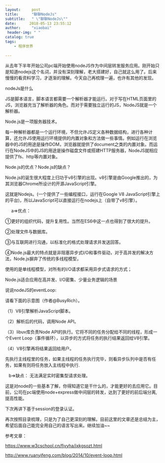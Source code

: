```yaml
---
layout:     post
title:      "聊聊NodeJs"
subtitle:   " \"聊聊NodeJs\""
date:      2018-05-13 23:55:12 
author:     "xiaobai"
 header-img: " "
catalog: true
tags:
    - 程序世界
     
---
```


从去年下半年开始公司pc端开始使用nodeJS作为中间层转发服务应用。刚开始只是知道nodejs这个名词，并没有深刻理解，老大搭建好，自己就这么用了。后来慢慢的看资料学习，才逐渐的理解。今天自己再梳理一遍，也许有其他的发现。




nodeJs是什么


JS是脚本语言，脚本语言都需要一个解析器才能运行。对于写在HTML页面里的JS，浏览器充当了解析器的角色。而对于需要独立运行的JS，NodeJS就是一个解析器。

Node.js是一项服务器技术。

每一种解析器都是一个运行环境，不但允许JS定义各种数据结构，进行各种计算，还允许JS使用运行环境提供的内置对象和方法做一些事情。例如运行在浏览器中的JS的用途是操作DOM，浏览器就提供了document之类的内置对象。而运行在NodeJS中的JS的用途是操作磁盘文件或搭建HTTP服务器，NodeJS就相应提供了fs、http等内置对象。






Node.js的优点？Node.js的缺点？


Node.js的诞生很大程度上归功于v8引擎的出现。v8引擎是由Google推出的，为其浏览器Chrome所设计的开源JavaScript引擎。



这就是Nodejs。(一个提供了一些编程接口，运行在Google V8 JavaScript引擎上的平台)，所以JavaScript可以直接运行在nodejs上（自带了v8引擎）。

     a=>优点：

①更好的组织代码，提升复用性。当然在ES6中这一点也得到了很大的提升。

②处理文件与数据库。

③与互联网进行沟通，以标准化的格式处理请求并发送回答。



④Node.js最大的特点就是非阻塞异步式I/O和事件驱动，对于高并发的解决方法，Node.js摒弃了传统的多线程模型，

使用的是单线程模型，对所有的I/O请求都采用异步式请求的方式；



Node.js适合应用在高并发、I/O密集、少量业务逻辑的场景

说说nodeJS的eventLoop:

请看下面的示意图（作者@BusyRich）。







（1）V8引擎解析JavaScript脚本。

（2）解析后的代码，调用Node API。

（3）libuv库负责Node API的执行。它将不同的任务分配给不同的线程，形成一个Event Loop（事件循环），以异步的方式将任务的执行结果返回给V8引擎。

（4）V8引擎再将结果返回给用户。



先执行主线程里的任务，如果主线程的任务执行完毕，则看异步队列中是否有任务，如果有则将任务放入主线程中执行.

   b=>缺点：
无法满足实时密集型请求处理。

这是对node的一些基本了解，你得知道它是干什么的，才能更好的去应用它。目前，公司在pc端使用node+express做中间层的转发，达到了更好的前后端分离,提高性能。

下次再讲下基于session的登录认证。

再次按照目录梳理，只是为了自己更深刻的理解。目前这里的文章还是总结为主，希望后面自己能完全用自己的语言写出来。继续加油~~



参考文章：

https://www.w3cschool.cn/fjvyha/jxkgsozt.html

http://www.ruanyifeng.com/blog/2014/10/event-loop.html













